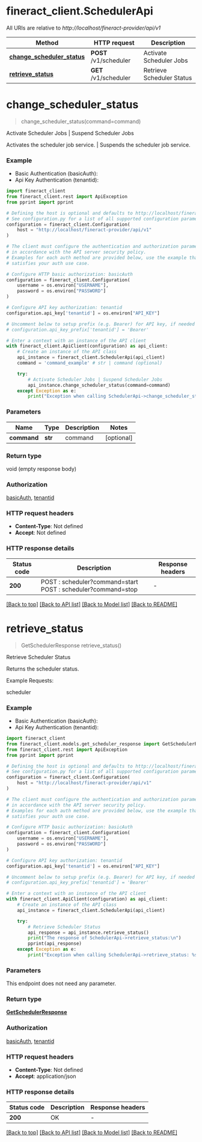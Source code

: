 # fineract_client.SchedulerApi

All URIs are relative to *http://localhost/fineract-provider/api/v1*

Method | HTTP request | Description
------------- | ------------- | -------------
[**change_scheduler_status**](SchedulerApi.md#change_scheduler_status) | **POST** /v1/scheduler | Activate Scheduler Jobs | Suspend Scheduler Jobs
[**retrieve_status**](SchedulerApi.md#retrieve_status) | **GET** /v1/scheduler | Retrieve Scheduler Status


# **change_scheduler_status**
> change_scheduler_status(command=command)

Activate Scheduler Jobs | Suspend Scheduler Jobs

Activates the scheduler job service. | Suspends the scheduler job service.

### Example

* Basic Authentication (basicAuth):
* Api Key Authentication (tenantid):

```python
import fineract_client
from fineract_client.rest import ApiException
from pprint import pprint

# Defining the host is optional and defaults to http://localhost/fineract-provider/api/v1
# See configuration.py for a list of all supported configuration parameters.
configuration = fineract_client.Configuration(
    host = "http://localhost/fineract-provider/api/v1"
)

# The client must configure the authentication and authorization parameters
# in accordance with the API server security policy.
# Examples for each auth method are provided below, use the example that
# satisfies your auth use case.

# Configure HTTP basic authorization: basicAuth
configuration = fineract_client.Configuration(
    username = os.environ["USERNAME"],
    password = os.environ["PASSWORD"]
)

# Configure API key authorization: tenantid
configuration.api_key['tenantid'] = os.environ["API_KEY"]

# Uncomment below to setup prefix (e.g. Bearer) for API key, if needed
# configuration.api_key_prefix['tenantid'] = 'Bearer'

# Enter a context with an instance of the API client
with fineract_client.ApiClient(configuration) as api_client:
    # Create an instance of the API class
    api_instance = fineract_client.SchedulerApi(api_client)
    command = 'command_example' # str | command (optional)

    try:
        # Activate Scheduler Jobs | Suspend Scheduler Jobs
        api_instance.change_scheduler_status(command=command)
    except Exception as e:
        print("Exception when calling SchedulerApi->change_scheduler_status: %s\n" % e)
```



### Parameters


Name | Type | Description  | Notes
------------- | ------------- | ------------- | -------------
 **command** | **str**| command | [optional] 

### Return type

void (empty response body)

### Authorization

[basicAuth](../README.md#basicAuth), [tenantid](../README.md#tenantid)

### HTTP request headers

 - **Content-Type**: Not defined
 - **Accept**: Not defined

### HTTP response details

| Status code | Description | Response headers |
|-------------|-------------|------------------|
**200** | POST :  scheduler?command&#x3D;start   POST : scheduler?command&#x3D;stop |  -  |

[[Back to top]](#) [[Back to API list]](../README.md#documentation-for-api-endpoints) [[Back to Model list]](../README.md#documentation-for-models) [[Back to README]](../README.md)

# **retrieve_status**
> GetSchedulerResponse retrieve_status()

Retrieve Scheduler Status

Returns the scheduler status.

Example Requests:

scheduler

### Example

* Basic Authentication (basicAuth):
* Api Key Authentication (tenantid):

```python
import fineract_client
from fineract_client.models.get_scheduler_response import GetSchedulerResponse
from fineract_client.rest import ApiException
from pprint import pprint

# Defining the host is optional and defaults to http://localhost/fineract-provider/api/v1
# See configuration.py for a list of all supported configuration parameters.
configuration = fineract_client.Configuration(
    host = "http://localhost/fineract-provider/api/v1"
)

# The client must configure the authentication and authorization parameters
# in accordance with the API server security policy.
# Examples for each auth method are provided below, use the example that
# satisfies your auth use case.

# Configure HTTP basic authorization: basicAuth
configuration = fineract_client.Configuration(
    username = os.environ["USERNAME"],
    password = os.environ["PASSWORD"]
)

# Configure API key authorization: tenantid
configuration.api_key['tenantid'] = os.environ["API_KEY"]

# Uncomment below to setup prefix (e.g. Bearer) for API key, if needed
# configuration.api_key_prefix['tenantid'] = 'Bearer'

# Enter a context with an instance of the API client
with fineract_client.ApiClient(configuration) as api_client:
    # Create an instance of the API class
    api_instance = fineract_client.SchedulerApi(api_client)

    try:
        # Retrieve Scheduler Status
        api_response = api_instance.retrieve_status()
        print("The response of SchedulerApi->retrieve_status:\n")
        pprint(api_response)
    except Exception as e:
        print("Exception when calling SchedulerApi->retrieve_status: %s\n" % e)
```



### Parameters

This endpoint does not need any parameter.

### Return type

[**GetSchedulerResponse**](GetSchedulerResponse.md)

### Authorization

[basicAuth](../README.md#basicAuth), [tenantid](../README.md#tenantid)

### HTTP request headers

 - **Content-Type**: Not defined
 - **Accept**: application/json

### HTTP response details

| Status code | Description | Response headers |
|-------------|-------------|------------------|
**200** | OK |  -  |

[[Back to top]](#) [[Back to API list]](../README.md#documentation-for-api-endpoints) [[Back to Model list]](../README.md#documentation-for-models) [[Back to README]](../README.md)

